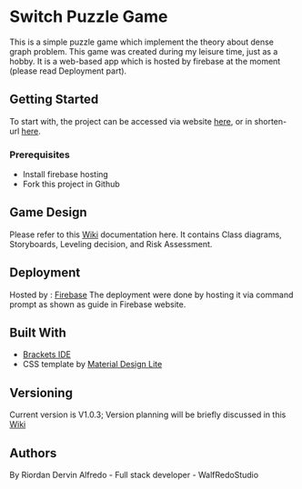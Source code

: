 # Switch Puzzle Game
This is a simple puzzle game which implement the theory about dense graph problem. This game was created during my leisure time, just as a hobby. It is a web-based app which is hosted by firebase at the moment (please read Deployment part). 

## Getting Started
To start with, the project can be accessed via website [here](switch-pttp.firebaseapp.com), or in shorten-url [here](bit.do/switchy). 
### Prerequisites
* Install firebase hosting 
* Fork this project in Github

## Game Design
Please refer to this [Wiki](https://github.com/riordanalfredo/Switchy/wiki) documentation here. It contains Class diagrams, Storyboards, Leveling decision, and Risk Assessment.

## Deployment
Hosted by : [Firebase](https://firebase.google.com/)
The deployment were done by hosting it via command prompt as shown as guide in Firebase website.

## Built With
* [Brackets IDE](http://brackets.io/)
* CSS template by [Material Design Lite](https://getmdl.io)

## Versioning
Current version is V1.0.3; Version planning will be briefly discussed in this [Wiki](https://github.com/riordanalfredo/Switchy/wiki)

## Authors
By Riordan Dervin Alfredo - Full stack developer - WalfRedoStudio
